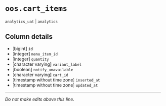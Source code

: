 # `oos.cart_items`
`analytics_uat` | `analytics`

## Column details
* [bigint]    `id`
* [integer]   `menu_item_id`
* [integer]   `quantity`
* [character varying] `variant_label`
* [boolean]   `notify_unavailable`
* [character varying] `cart_id`
* [timestamp without time zone] `inserted_at`
* [timestamp without time zone] `updated_at`

-------------------------------------------------------------------------------
*Do not make edits above this line.*
